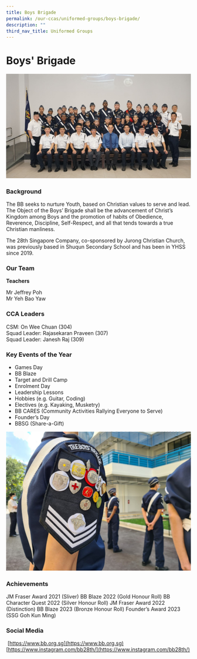 ```yaml
---
title: Boys Brigade
permalink: /our-ccas/uniformed-groups/boys-brigade/
description: ""
third_nav_title: Uniformed Groups
---
```



# **Boys' Brigade**
![](/images/boys%20brigade%202023.jpg)
### Background

The BB seeks to nurture Youth, based on Christian values to serve and lead. The Object of the Boys’ Brigade shall be the advancement of Christ’s Kingdom among Boys and the promotion of habits of Obedience, Reverence, Discipline, Self-Respect, and all that tends towards a true Christian manliness. 

The 28th Singapore Company, co-sponsored by Jurong Christian Church, was previously based in Shuqun Secondary School and has been in YHSS since 2019.

### Our Team

**Teachers**

Mr Jeffrey Poh   
Mr Yeh Bao Yaw

### CCA Leaders

CSM: On Wee Chuan (304)  
Squad Leader: Rajasekaran Praveen (307)  
Squad Leader: Janesh Raj (309)  

### Key Events of the Year

* Games Day
* BB Blaze
* Target and Drill Camp
* Enrolment Day
* Leadership Lessons
* Hobbies (e.g. Guitar, Coding)
* Electives (e.g. Kayaking, Musketry)
* BB CARES (Community Activities Rallying Everyone to Serve)
* Founder’s Day
* BBSG (Share-a-Gift)



![](/images/brbrbrb.jpg)

### Achievements

JM Fraser Award 2021 (Sliver)
BB Blaze 2022 (Gold Honour Roll)
BB Character Quest 2022 (Silver Honour Roll)
JM Fraser Award 2022 (Distinction)
BB Blaze 2023 (Bronze Honour Roll)
Founder’s Award 2023 (SSG Goh Kun Ming)

### Social Media

 [https://www.bb.org.sg](https://www.bb.org.sg)
[https://www.instagram.com/bb28th/](https://www.instagram.com/bb28th/)
